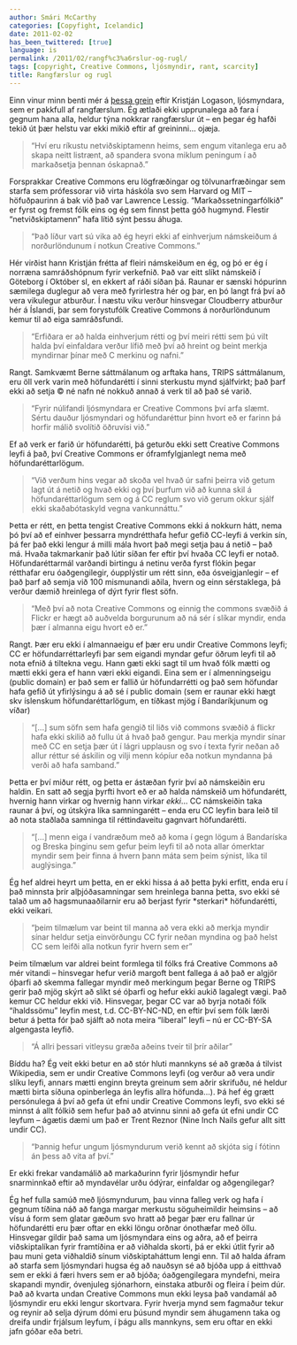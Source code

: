 ```yaml
---
author: Smári McCarthy
categories: [Copyfight, Icelandic]
date: 2011-02-02
has_been_twittered: [true]
language: is
permalink: /2011/02/rangf%c3%a6rslur-og-rugl/
tags: [copyright, Creative Commons, ljósmyndir, rant, scarcity]
title: Rangfærslur og rugl
---
```


Einn vinur minn benti mér á [þessa grein][1] eftir Kristján Logason, ljósmyndara, sem er pakkfull af rangfærslum. Ég ætlaði ekki upprunalega að fara í gegnum hana alla, heldur týna nokkrar rangfærslur út &#8211; en þegar ég hafði tekið út þær helstu var ekki mikið eftir af greininni&#8230; ojæja.

> &#8220;Hví eru ríkustu netviðskiptamenn heims, sem engum vitanlega eru að skapa neitt listrænt, að spandera svona miklum peningum í að markaðsetja þennan óskapnað.&#8221;

Forsprakkar Creative Commons eru lögfræðingar og tölvunarfræðingar sem starfa sem prófessorar við virta háskóla svo sem Harvard og MIT &#8211; höfuðpaurinn á bak við það var Lawrence Lessig. &#8220;Markaðssetningarfólkið&#8221; er fyrst og fremst fólk eins og ég sem finnst þetta góð hugmynd. Flestir &#8220;netviðskiptamenn&#8221; hafa lítið sýnt þessu áhuga.

> &#8220;Það líður vart sú vika að ég heyri ekki af einhverjum námskeiðum á norðurlöndunum í notkun Creative Commons.&#8221;

Hér virðist hann Kristján frétta af fleiri námskeiðum en ég, og þó er ég í norræna samráðshópnum fyrir verkefnið. Það var eitt slíkt námskeið í Göteborg í Október sl, en ekkert af ráði síðan þá. Raunar er sænski hópurinn sæmilega duglegur að vera með fyrirlestra hér og þar, en þó langt frá því að vera vikulegur atburður. Í næstu viku verður hinsvegar Cloudberry atburður hér á Íslandi, þar sem forystufólk Creative Commons á norðurlöndunum kemur til að eiga samráðsfundi.

> &#8220;Erfiðara er að halda einhverjum rétti og því meiri rétti sem þú vilt halda því einfaldara verður lífið með því að hreint og beint merkja myndirnar þínar með C merkinu og nafni.&#8221;

Rangt. Samkvæmt Berne sáttmálanum og arftaka hans, TRIPS sáttmálanum, eru öll verk varin með höfundarétti í sinni sterkustu mynd sjálfvirkt; það þarf ekki að setja © né nafn né nokkuð annað á verk til að það sé varið.

> &#8220;Fyrir núlifandi ljósmyndara er Creative Commons því arfa slæmt. Sértu dauður ljósmyndari og höfundaréttur þinn hvort eð er farinn þá horfir málið svolítið öðruvísi við.&#8221;

Ef að verk er farið úr höfundarétti, þá geturðu ekki sett Creative Commons leyfi á það, því Creative Commons er óframfylgjanlegt nema með höfundaréttarlögum.

> &#8220;Við verðum hins vegar að skoða vel hvað úr safni þeirra við getum lagt út á netið og hvað ekki og því þurfum við að kunna skil á höfundaréttarlögum sem og á CC reglum svo við gerum okkur sjálf ekki skaðabótaskyld vegna vankunnáttu.&#8221;

Þetta er rétt, en þetta tengist Creative Commons ekki á nokkurn hátt, nema þó því að ef einhver þessarra myndrétthafa hefur gefið CC-leyfi á verkin sín, þá fer það ekki lengur á milli mála hvort það megi setja þau á netið &#8211; það má. Hvaða takmarkanir það lútir síðan fer eftir því hvaða CC leyfi er notað. Höfundaréttarmál varðandi birtingu á netinu verða fyrst flókin þegar rétthafar eru óaðgengilegir, óupplýstir um rétt sinn, eða ósveigjanlegir &#8211; ef það þarf að semja við 100 mismunandi aðila, hvern og einn sérstaklega, þá verður dæmið hreinlega of dýrt fyrir flest söfn.

> &#8220;Með því að nota Creative Commons og einnig the commons svæðið á Flickr er hægt að auðvelda borgurunum að ná sér í slíkar myndir, enda þær í almanna eigu hvort eð er.&#8221;

Rangt. Þær eru ekki í almannaeigu ef þær eru undir Creative Commons leyfi; CC er höfundarréttarleyfi þar sem eigandi myndar gefur öðrum leyfi til að nota efnið á tiltekna vegu. Hann gæti ekki sagt til um hvað fólk mætti og mætti ekki gera ef hann væri ekki eigandi. Eina sem er í almenningseigu (public domain) er það sem er fallið úr höfundarrétti og það sem höfundar hafa gefið út yfirlýsingu á að sé í public domain (sem er raunar ekki hægt skv íslenskum höfundaréttarlögum, en tíðkast mjög í Bandaríkjunum og víðar)

> &#8220;[...] sum söfn sem hafa gengið til liðs við commons svæðið á flickr hafa ekki skilið að fullu út á hvað það gengur. Þau merkja myndir sínar með CC en setja þær út í lágri upplausn og svo í texta fyrir neðan að allur réttur sé áskilin og vilji menn kópíur eða notkun myndanna þá verði að hafa samband.&#8221;

Þetta er því miður rétt, og þetta er ástæðan fyrir því að námskeiðin eru haldin. En satt að segja þyrfti hvort eð er að halda námskeið um höfundarétt, hvernig hann virkar og hvernig hann virkar *ekki*&#8230; CC námskeiðin taka raunar á því, og útskýra líka samningarétt &#8211; enda eru CC leyfin bara leið til að nota staðlaða samninga til réttindaveitu gagnvart höfundarétti.

> &#8220;[...] menn eiga í vandræðum með að koma í gegn lögum á Bandaríska og Breska þinginu sem gefur þeim leyfi til að nota allar ómerktar myndir sem þeir finna á hvern þann máta sem þeim sýnist, líka til auglýsinga.&#8221;

Ég hef aldrei heyrt um þetta, en er ekki hissa á að þetta þyki erfitt, enda eru í það minnsta þrír alþjóðasamningar sem hreinlega banna þetta, svo ekki sé talað um að hagsmunaaðilarnir eru að berjast fyrir \*sterkari\* höfundarétti, ekki veikari.

> &#8220;þeim tilmælum var beint til manna að vera ekki að merkja myndir sínar heldur setja einvörðungu CC fyrir neðan myndina og það helst CC sem leifði alla notkun fyrir hvern sem er&#8221;

Þeim tilmælum var aldrei beint formlega til fólks frá Creative Commons að mér vitandi &#8211; hinsvegar hefur verið margoft bent fallega á að það er algjör óþarfi að skemma fallegar myndir með merkingum þegar Berne og TRIPS gerir það mjög skýrt að slíkt sé óþarfi og hefur ekki aukið lagalegt vægi. Það kemur CC heldur ekki við. Hinsvegar, þegar CC var að byrja notaði fólk &#8220;íhaldssömu&#8221; leyfin mest, t.d. CC-BY-NC-ND, en eftir því sem fólk lærði betur á þetta fór það sjálft að nota meira &#8220;liberal&#8221; leyfi &#8211; nú er CC-BY-SA algengasta leyfið.

> &#8220;Á allri þessari vitleysu græða aðeins tveir til þrír aðilar&#8221;

Bíddu ha? Ég veit ekki betur en að stór hluti mannkyns sé að græða á tilvist Wikipedia, sem er undir Creative Commons leyfi (og verður að vera undir slíku leyfi, annars mætti enginn breyta greinum sem aðrir skrifuðu, né heldur mætti birta síðuna opinberlega án leyfis allra höfunda&#8230;). Þá hef ég grætt persónulega á því að gefa út efni undir Creative Commons leyfi, svo ekki sé minnst á allt fólkið sem hefur það að atvinnu sinni að gefa út efni undir CC leyfum &#8211; ágætis dæmi um það er Trent Reznor (Nine Inch Nails gefur allt sitt undir CC).

> &#8220;Þannig hefur ungum ljósmyndurum verið kennt að skjóta sig í fótinn án þess að vita af því.&#8221;

Er ekki frekar vandamálið að markaðurinn fyrir ljósmyndir hefur snarminnkað eftir að myndavélar urðu ódýrar, einfaldar og aðgengilegar?

Ég hef fulla samúð með ljósmyndurum, þau vinna falleg verk og hafa í gegnum tíðina náð að fanga margar merkustu söguheimildir heimsins &#8211; að vísu á form sem glatar gæðum svo hratt að þegar þær eru fallnar úr höfundarétti eru þær oftar en ekki löngu orðnar ónothæfar með öllu. Hinsvegar gildir það sama um ljósmyndara eins og aðra, að ef þeirra viðskiptalíkan fyrir framtíðina er að viðhalda skorti, þá er ekki útlit fyrir að þau muni geta viðhaldið sínum viðskiptaháttum lengi enn. Til að halda áfram að starfa sem ljósmyndari hugsa ég að nauðsyn sé að bjóða upp á eitthvað sem er ekki á færi hvers sem er að bjóða; óaðgengilegara myndefni, meira skapandi myndir, óvenjuleg sjónarhorn, einstaka atburði og fleira í þeim dúr. Það að kvarta undan Creative Commons mun ekki leysa það vandamál að ljósmyndir eru ekki lengur skortvara. Fyrir hverja mynd sem fagmaður tekur og reynir að selja dýrum dómi eru þúsund myndir sem áhugamenn taka og dreifa undir frjálsum leyfum, í þágu alls mannkyns, sem eru oftar en ekki jafn góðar eða betri.

 [1]: http://sjonarmid.com/blog/logason/af-hverju-creative-commons-er-af-hinu-illa
